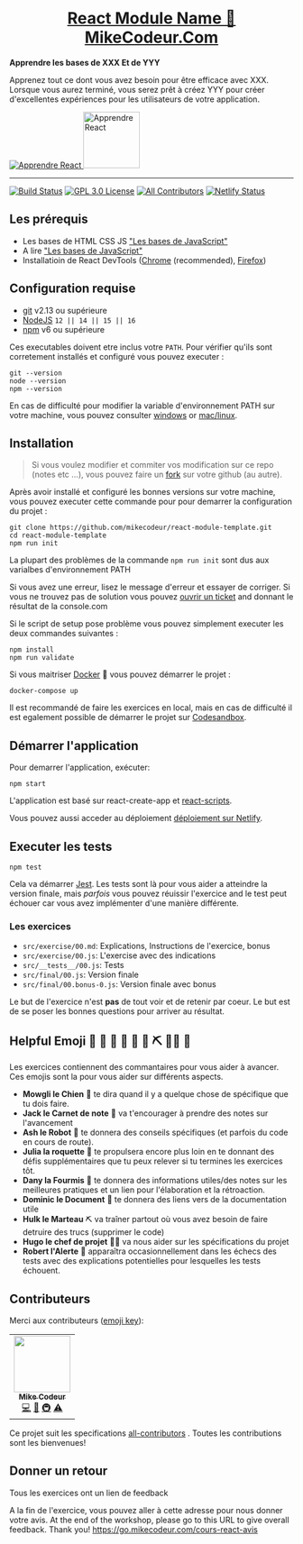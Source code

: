 <div>
  <h1 align="center"><a href="https://MikeCodeur.Com/fundamentals">React Module Name 🚀 MikeCodeur.Com</a></h1>
  <strong>
    Apprendre les bases de XXX
    Et de YYY
  </strong>
  <p>
    Apprenez tout ce dont vous avez besoin pour être efficace avec XXX. Lorsque vous aurez terminé, vous serez prêt à
    créez YYY pour créer d'excellentes expériences pour les utilisateurs de votre application.
  </p>

  <a href="https://formations.mikecodeur.com/react-js-entreprise">
    <img
      alt="Apprendre React"
      src="https://via.placeholder.com/1280x720?text=logo%20du%20module%20de%20formation"
    />
  </a>
 
  <a href="https://formations.mikecodeur.com/react-js-entreprise" >
    <img width="100"
      alt="Apprendre React"
      src="https://mikecodeur.com/mike/assets/mikecodeur-trans.png"
    />
  </a>
 
</div>

<hr />


<!-- prettier-ignore-start -->
[![Build Status][build-badge]][build]
[![GPL 3.0 License][license-badge]][license]
[![All Contributors][all-contributors-badge]](#contributors-)
[![Netlify Status](https://api.netlify.com/api/v1/badges/40a35ecf-1972-4f90-b2d5-abcca8e2d862/deploy-status)](https://app.netlify.com/sites/gracious-brattain-0d6b8d/deploys)
<!-- prettier-ignore-end -->

## Les prérequis 

- Les bases de HTML CSS JS
  ["Les bases de JavaScript"](https://www.youtube.com/watch?v=Tg1xZic-JQs&list=PLwWXkX8UsKlgkg0U_JH82p4bLSuAuTdof)
- A lire
  ["Les bases de JavaScript"](https://mikecodeur.com/blog/javascript-to-react)
- Installatioin de React DevTools
  ([Chrome](https://chrome.google.com/webstore/detail/react-developer-tools/fmkadmapgofadopljbjfkapdkoienihi?hl=en)
  (recommended),
  [Firefox](https://addons.mozilla.org/en-US/firefox/addon/react-devtools/))

## Configuration requise

- [git][git] v2.13 ou supérieure
- [NodeJS][node] `12 || 14 || 15 || 16`
- [npm][npm] v6 ou supérieure 

Ces executables doivent etre inclus votre `PATH`. Pour vérifier qu'ils sont 
corretement installés et configuré vous pouvez executer :

```shell
git --version
node --version
npm --version
```

En cas de difficulté pour modifier la variable d'environnement PATH
sur votre machine, vous pouvez consulter [windows][win-path] or
[mac/linux][mac-path].

## Installation

> Si vous voulez modifier et commiter vos modification sur ce repo (notes etc ...), vous pouvez faire un
> [fork](https://docs.github.com/en/free-pro-team@latest/github/getting-started-with-github/fork-a-repo)
> sur votre github (au autre).

Après avoir installé et configuré les bonnes versions sur votre machine, vous pouvez
executer cette commande pour pour demarrer la configuration du projet :


```
git clone https://github.com/mikecodeur/react-module-template.git
cd react-module-template
npm run init
```

La plupart des problèmes de la commande `npm run init` sont dus aux varialbes d'environnement
PATH

Si vous avez une erreur, lisez le message d'erreur et essayer de corriger. Si vous ne trouvez pas
de solution vous pouvez [ouvrir un ticket][issue] and donnant le résultat de la console.com

Si le script de setup pose problème vous pouvez simplement executer les deux commandes suivantes :

```
npm install
npm run validate
```

Si vous maitriser [Docker](https://www.docker.com/products/docker-desktop) 🐳 vous pouvez démarrer le projet :

```
docker-compose up
```

Il est recommandé de faire les exercices en local, mais en cas de difficulté il est egalement
possible de démarrer le projet sur 
[Codesandbox](https://codesandbox.io/s/holy-dust-59gp9).

## Démarrer l'application

Pour demarrer l'application, exécuter:

```shell
npm start
```

L'application est basé sur react-create-app et
[react-scripts](https://create-react-app.dev/).

Vous pouvez aussi acceder au déploiement
[déploiement sur Netlify](https://react-module-template.netlify.app/).

## Executer les tests

```shell
npm test
```

Cela va démarrer [Jest](https://jestjs.io/). Les tests sont là pour vous
aider a atteindre la version finale,
mais _parfois_ vous pouvez réuissir l'exercice and le test peut échouer car vous avez implémenter d'une manière 
différente.

### Les exercices

- `src/exercise/00.md`: Explications, Instructions de l'exercice, bonus
- `src/exercise/00.js`: L'exercise avec des indications
- `src/__tests__/00.js`: Tests
- `src/final/00.js`: Version finale
- `src/final/00.bonus-0.js`: Version finale avec bonus

Le but de l'exercice n'est **pas** de tout voir et de retenir par coeur.
Le but est de se poser les bonnes questions pour arriver au résultat.

## Helpful Emoji 🐶 📝 🤖 🚀 🐜 📑 ⛏️ 👨‍✈️ 🚨

Les exercices contiennent des commantaires pour vous aider à avancer. Ces emojis
sont la pour vous aider sur différents aspects.

- **Mowgli le Chien** 🐶 te dira quand il y a quelque chose de spécifique que tu dois faire.
- **Jack le Carnet de note** 📝 va t'encourager à prendre des notes sur l'avancement
- **Ash le Robot** 🤖 te donnera des conseils spécifiques (et parfois du code en cours de route).
- **Julia la roquette** 🚀 te propulsera encore plus loin en te donnant des défis supplémentaires que tu peux relever si tu termines les exercices tôt.
- **Dany la Fourmis** 🐜 te donnera des informations utiles/des notes sur les meilleures pratiques et un lien pour l'élaboration et la rétroaction.
- **Dominic le Document** 📑 te donnera des liens vers de la documentation utile
- **Hulk le Marteau** ⛏️ va traîner partout où vous avez besoin de faire detruire des trucs (supprimer le code)
- **Hugo le chef de projet** 👨‍✈️ va nous aider sur les spécifications du projet
- **Robert l'Alerte** 🚨 apparaîtra occasionnellement dans les échecs des tests avec des explications potentielles pour lesquelles les tests échouent.

## Contributeurs

Merci aux contributeurs
([emoji key](https://github.com/mikecodeur/all-contributors#emoji-key)):

<!-- ALL-CONTRIBUTORS-LIST:START - Do not remove or modify this section -->
<!-- prettier-ignore-start -->
<!-- markdownlint-disable -->
<table>
  <tr>
    <td align="center"><a href="https://mikecodeur.com"><img src="https://avatars.githubusercontent.com/u/595162?v=4?s=100" width="100px;" alt=""/><br /><sub><b>Mike Codeur</b></sub></a><br /><a href="https://github.com/mikecodeur/react-module-template/commits?author=mikecodeur" title="Code">💻</a> <a href="https://github.com/mikecodeur/react-module-template/commits?author=mikecodeur" title="Documentation">📖</a> <a href="#infra-mikecodeur" title="Infrastructure (Hosting, Build-Tools, etc)">🚇</a> <a href="https://github.com/mikecodeur/react-module-template/commits?author=mikecodeur" title="Tests">⚠️</a></td>
  </tr>
  
</table>

<!-- markdownlint-restore -->
<!-- prettier-ignore-end -->

<!-- ALL-CONTRIBUTORS-LIST:END -->

Ce projet suit les specifications 
[all-contributors](https://github.com/mikecodeur/all-contributors)
. Toutes les contributions sont les bienvenues!

## Donner un retour

Tous les exercices ont un lien de feedback

A la fin de l'exercice, vous pouvez aller à cette adresse pour nous donner
votre avis.
At the end of the workshop, please go to this URL to give overall feedback.
Thank you! https://go.mikecodeur.com/cours-react-avis

<!-- prettier-ignore-start -->
[npm]: https://www.npmjs.com/
[node]: https://nodejs.org
[git]: https://git-scm.com/
[build-badge]: https://img.shields.io/github/workflow/status/mikecodeur/react-module-template/validate/main?logo=github&style=flat-square
[build]: https://github.com/mikecodeur/react-module-template/actions?query=workflow%3Avalidate
[license-badge]: https://img.shields.io/badge/license-GPL%203.0%20License-blue.svg?style=flat-square
[license]: https://github.com/mikecodeur/react-module-template/blob/main/LICENSE
[coc-badge]: https://img.shields.io/badge/code%20of-conduct-ff69b4.svg?style=flat-square
[coc]: https://github.com/mikecodeur/react-module-template/blob/main/CODE_OF_CONDUCT.md
[emojis]: https://github.com/mikecodeur/all-contributors#emoji-key
[all-contributors]: https://github.com/mikecodeur/all-contributors
[all-contributors-badge]: https://img.shields.io/github/all-contributors/mikecodeur/react-module-template?color=orange&style=flat-square
[win-path]: https://tutorielsgeek.com/comment-definir-des-variables-denvironnement-dans-windows-10/
[mac-path]: https://support.apple.com/fr-tn/guide/terminal/apd382cc5fa-4f58-4449-b20a-41c53c006f8f/mac
[issue]: https://github.com/mikecodeur/react-module-template/issues/new
<!-- prettier-ignore-end -->
